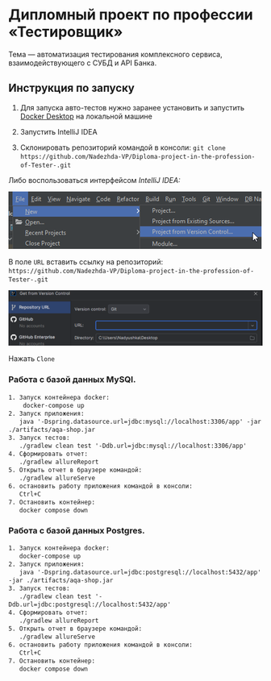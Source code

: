 # Дипломный проект по профессии «Тестировщик»

Тема — автоматизация тестирования комплексного сервиса, взаимодействующего с СУБД и API Банка.

## Инструкция по запуску

1. Для запуска авто-тестов нужно заранее установить и
   запустить [Docker Desktop](https://github.com/netology-code/aqa-homeworks/blob/master/docker/installation.md) на
   локальной машине


2. Запустить IntelliJ IDEA


3. Склонировать репозиторий командой в консоли:
   `git clone https://github.com/Nadezhda-VP/Diploma-project-in-the-profession-of-Tester-.git`

Либо воспользоваться интерфейсом *IntelliJ IDEA:*

![img.png](img/img.png)

В поле `URL` вставить ссылку на
репозиторий: `https://github.com/Nadezhda-VP/Diploma-project-in-the-profession-of-Tester-.git`

![img_1.png](img/img_1.png)

Нажать `Clone`

### Работа с базой данных MySQl.

    1. Запуск контейнера docker:  
        docker-compose up
    2. Запуск приложения:  
       java '-Dspring.datasource.url=jdbc:mysql://localhost:3306/app' -jar ./artifacts/aqa-shop.jar
    3. Запуск тестов:  
       ./gradlew clean test '-Ddb.url=jdbc:mysql://localhost:3306/app'
    4. Сформировать отчет:  
       ./gradlew allureReport
    5. Открыть отчет в браузере командой:  
       ./gradlew allureServe
    6. остановить работу приложения командой в консоли: 
       Ctrl+C
    7. Остановить контейнер:
       docker compose down

### Работа с базой данных Postgres.

    1. Запуск контейнера docker:  
       docker-compose up
    2. Запуск приложения:  
       java '-Dspring.datasource.url=jdbc:postgresql://localhost:5432/app' -jar ./artifacts/aqa-shop.jar
    3. Запуск тестов:  
       ./gradlew clean test '-Ddb.url=jdbc:postgresql://localhost:5432/app'
    4. Сформировать отчет:  
       ./gradlew allureReport
    5. Открыть отчет в браузере командой:  
       ./gradlew allureServe
    6. остановить работу приложения командой в консоли:
       Ctrl+C
    7. Остановить контейнер:
       docker compose down